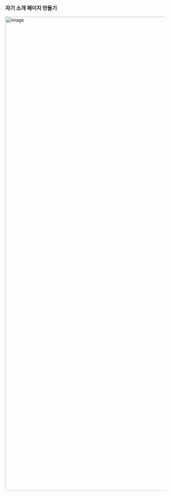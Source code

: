 <h3>자기 소개 페이지 만들기</h3>
<img width="1488" alt="image" src="https://github.com/user-attachments/assets/37d340d0-7a59-4072-a24b-83d66d1ac349">
